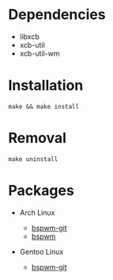 # Dependencies

- libxcb
- xcb-util
- xcb-util-wm

# Installation

	make && make install

# Removal

	make uninstall

# Packages

- Arch Linux
	- [bspwm-git](https://aur.archlinux.org/packages/bspwm-git)
	- [bspwm](https://aur.archlinux.org/packages/bspwm)

- Gentoo Linux
	- [bspwm-git](https://github.com/milomouse/ebuilds)
